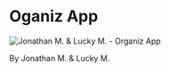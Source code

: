 # Oganiz App 

![Jonathan M. & Lucky M. - Organiz App](https://s6.gifyu.com/images/S6b8I.gif "Demo")

By Jonathan M. & Lucky M.